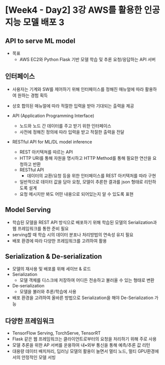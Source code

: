 # [Week4 - Day2] 3강 AWS를 활용한 인공지능 모델 배포 3

## API to serve ML model
  - 목표
    - AWS EC2와 Python Flask 기반 모델 학습 및 추론 요청/응답하는 API 서버

## 인터페이스
  - 사용자는 기계와 SW를 제어하기 위해 인터페이스를 정해진 매뉴얼에 따라 활용하여 원하는 경험 획득
  - 상호 합의된 매뉴얼에 따라 적절한 입력을 받아 기대되는 출력을 제공

  - API (Application Programming Interface)
    - 노드와 노드 간 데이터를 주고 받기 위한 인터페이스
    - 사전에 정해진 정의에 따라 입력을 받고 적절한 출력을 전달

  - RESTful API for ML/DL model inference
    - REST 아키텍쳐를 따르는 API
    - HTTP URI를 통해 자원을 명시하고 HTTP Method를 통해 필요한 연산을 요청하고 반환
    - RESTful API
      - 데이터의 교환/요청 등을 위한 인터페이스를 REST 아키텍처를 따라 구현
    - 일반적으로 데이터 값을 담아 요청, 모델이 추론한 결과를 json 형태로 리턴하도록 설계
    - 요청 메시지만 봐도 어떤 내용으로 되어있는지 알 수 있도록 표현

## Model Serving
  - 학습된 모델을 REST API 방식으로 배포하기 위해 학습된 모델의 Serialization과 웹 프레임워크를 통한 준비 필요
  - serving할 때 학습 시의 데이터 분포나 처리방법의 연속성 유지 필요
  - 배포 환경에 따라 다양한 프레임워크를 고려하여 활용

## Serialization & De-serialization
  - 모델의 재사용 및 배포를 위해 세이브 & 로드
  - Serialization
    - 모델 객체를 디스크에 저장하여 어디든 전송하고 불러올 수 있는 형태로 변환
  - De-serialization
    - 모델을 불러와 추론/학습에 사용
  - 배포 환경을 고려하여 올바른 방법으로 Serialization을 해야 De-Serialization 가능

## 다양한 프레임워크
  - TensorFlow Serving, TorchServe, TensorRT
  - Flask 같은 웹 프레임워크는 클라이언트로부터의 요청을 처리하기 위해 주로 사용
  - 모델 추론을 위한 AP 서버를 운용하여 내•외부 통신을 통해 예측/추론 값 리턴
  - 대용량 데이터 배치처리, 딥러닝 모델의 활용이 늘면서 멀티 노드, 멀티 GPU환경에서의 안정적인 모델 서빙